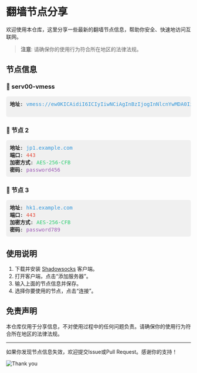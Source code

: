 # 翻墙节点分享

欢迎使用本仓库，这里分享一些最新的翻墙节点信息，帮助你安全、快速地访问互联网。

> **注意**: 请确保你的使用行为符合所在地区的法律法规。

## 节点信息

### 📍 serv00-vmess
<pre style="background: #f0f0f0; padding: 10px; border-radius: 5px;">
<b>地址</b>: <span style="color: #3498db;">vmess://ew0KICAidiI6ICIyIiwNCiAgInBzIjogInNlcnYwMDA0IiwNCiAgImFkZCI6ICIxMjguMjA0LjIyMy45NCIsDQogICJwb3J0IjogIjM5MDAxIiwNCiAgImlkIjogIjdlMjgwNDQzLTU3MDctZDI5ZC04ODQxLTM3ODFmY2UyM2RkYiIsDQogICJhaWQiOiAiMCIsDQogICJzY3kiOiAiYXV0byIsDQogICJuZXQiOiAidGNwIiwNCiAgInR5cGUiOiAibm9uZSIsDQogICJob3N0IjogIiIsDQogICJwYXRoIjogIiIsDQogICJ0bHMiOiAiIiwNCiAgInNuaSI6ICIiLA0KICAiYWxwbiI6ICIiDQp9</span>

</pre>

### 📍 节点 2
<pre style="background: #f0f0f0; padding: 10px; border-radius: 5px;">
<b>地址</b>: <span style="color: #3498db;">jp1.example.com</span>
<b>端口</b>: <span style="color: #e74c3c;">443</span>
<b>加密方式</b>: <span style="color: #2ecc71;">AES-256-CFB</span>
<b>密码</b>: <span style="color: #9b59b6;">password456</span>
</pre>

### 📍 节点 3
<pre style="background: #f0f0f0; padding: 10px; border-radius: 5px;">
<b>地址</b>: <span style="color: #3498db;">hk1.example.com</span>
<b>端口</b>: <span style="color: #e74c3c;">443</span>
<b>加密方式</b>: <span style="color: #2ecc71;">AES-256-CFB</span>
<b>密码</b>: <span style="color: #9b59b6;">password789</span>
</pre>

## 使用说明

1. 下载并安装 [Shadowsocks](https://shadowsocks.org/) 客户端。
2. 打开客户端，点击“添加服务器”。
3. 输入上面的节点信息并保存。
4. 选择你要使用的节点，点击“连接”。

## 免责声明

本仓库仅用于分享信息，不对使用过程中的任何问题负责。请确保你的使用行为符合所在地区的法律法规。

---

如果你发现节点信息失效，欢迎提交Issue或Pull Request。感谢你的支持！

![Thank you](https://raw.githubusercontent.com/username/repo/branch/path/to/thankyou-image.png)
